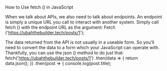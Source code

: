 How to Use fetch () in JavaScript

When we talk about APIs, we also need to talk about endpoints. An endpoint is simply a unique URL you call to interact with another system.
Simply call fetch () with the endpoint URL as the argument:
Fetch ('https://ubahthebuilder.tech/posts/1');

The data returned from the API is not usually in a useable form. So you'll need to convert the data to a form which your JavaScript can operate with. Thankfully, you can use the json () method to do just that:
fetch('https://ubahthebuilder.tech/posts/1')
.then(data => {
return data.json();
})
.then(post => {
console.log(post.title);


